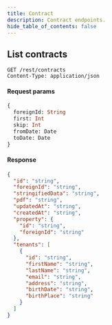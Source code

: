 ```yaml
---
title: Contract
description: Contract endpoints.
hide_table_of_contents: false
---
```


## List contracts

```request
GET /rest/contracts
Content-Type: application/json
```

#### Request params

```graphql
{
  foreignId: String
  first: Int
  skip: Int
  fromDate: Date
  toDate: Date
}
```

#### Response

```json
{
  "id": "string",
  "foreignId": "string",
  "stringifiedData": "string",
  "pdf": "string",
  "updatedAt": "string",
  "createdAt": "string",
  "property": {
    "id": "string",
    "foreignId": "string"
  },
  "tenants": [
    {
      "id": "string",
      "firstName": "string",
      "lastName": "string",
      "email": "string",
      "address": "string",
      "birthDate": "string",
      "birthPlace": "string"
    }
  ]
}
```
